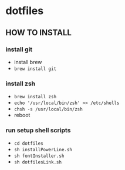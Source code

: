 # dotfiles

## HOW TO INSTALL

### install git

* install brew
* `brew install git`

### install zsh

* `brew install zsh`
* `echo '/usr/local/bin/zsh' >> /etc/shells`
* `chsh -s /usr/local/bin/zsh`
* reboot

### run setup shell scripts

* `cd dotfiles`
* `sh installPowerLine.sh`
* `sh fontInstaller.sh`
* `sh dotfilesLink.sh`
